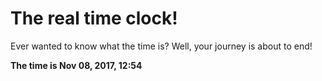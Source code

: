 # The real time clock!

Ever wanted to know what the time is? Well, your journey is about to end!

**The time is Nov 08, 2017, 12:54**